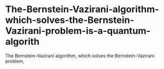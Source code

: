 # The-Bernstein-Vazirani-algorithm-which-solves-the-Bernstein-Vazirani-problem-is-a-quantum-algorith
The Bernstein–Vazirani algorithm, which solves the Bernstein–Vazirani problem,
